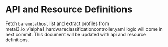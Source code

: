 # API and Resource Definitions

Fetch `baremetalhost` list and extract profiles from metal3.io_v1alpha1_hardwareclassificationcontroller.yaml logic will come in next commit.
This document will be updated with api and resource definitions.